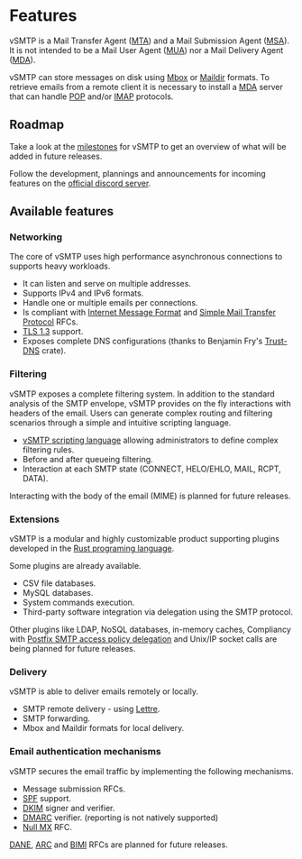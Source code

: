 # Features

vSMTP is a Mail Transfer Agent ([MTA]) and a Mail Submission Agent ([MSA]). It is not intended to be a Mail User Agent ([MUA]) nor a Mail Delivery Agent ([MDA]).

vSMTP can store messages on disk using [Mbox] or [Maildir] formats. To retrieve emails from a remote client it is necessary to install a [MDA] server that can handle [POP] and/or [IMAP] protocols.

[MUA]: term/agent.md#mua-mail-user-agent
[MTA]: term/agent.md#mta-mail-transfer-agent
[MSA]: term/agent.md#msa-mail-submission-agent
[MDA]: term/agent.md#mda-mail-delivery-agent

[mbox]: https://en.wikipedia.org/wiki/Mbox
[maildir]: https://en.wikipedia.org/wiki/Maildir

[POP]: https://en.wikipedia.org/wiki/Post_Office_Protocol
[IMAP]: https://en.wikipedia.org/wiki/Internet_Message_Access_Protocol

## Roadmap

Take a look at the [milestones](https://github.com/viridIT/vSMTP/milestones) for vSMTP to get an overview of what will be added in future releases.

Follow the development, plannings and announcements for incoming features on the [official discord server](https://discord.gg/N8JGBRBshf).

## Available features

### Networking

The core of vSMTP uses high performance asynchronous connections to supports heavy workloads.

- It can listen and serve on multiple addresses.
- Supports IPv4 and IPv6 formats.
- Handle one or multiple emails per connections.
- Is compliant with [Internet Message Format] and [Simple Mail Transfer Protocol] RFCs.
- [TLS 1.3] support.
- Exposes complete DNS configurations (thanks to Benjamin Fry's [Trust-DNS] crate).

[Internet Message Format]: https://datatracker.ietf.org/doc/html/rfc5322
[Simple Mail Transfer Protocol]: https://datatracker.ietf.org/doc/html/rfc5321
[TLS 1.3]: https://datatracker.ietf.org/doc/html/rfc8446
[Trust-DNS]: https://github.com/bluejekyll/trust-dns

### Filtering

vSMTP exposes a complete filtering system. In addition to the standard analysis of the SMTP envelope, vSMTP provides on the fly interactions with headers of the email. Users can generate complex routing and filtering scenarios through a simple and intuitive scripting language.

- [vSMTP scripting language] allowing administrators to define complex filtering rules.
- Before and after queueing filtering.
- Interaction at each SMTP state (CONNECT, HELO/EHLO, MAIL, RCPT, DATA).

Interacting with the body of the email (MIME) is planned for future releases.

[vSMTP Scripting Language]: filtering/vsl.md

### Extensions

vSMTP is a modular and highly customizable product supporting plugins developed in the [Rust programing language].

Some plugins are already available.

- CSV file databases.
- MySQL databases.
- System commands execution.
- Third-party software integration via delegation using the SMTP protocol.

Other plugins like LDAP, NoSQL databases, in-memory caches, Compliancy with [Postfix SMTP access policy delegation] and Unix/IP socket calls are being planned for future releases.

[Postfix SMTP access policy delegation]: http://www.postfix.org/SMTPD_POLICY_README.html
[Rust programing language]: https://www.rust-lang.org/

### Delivery

vSMTP is able to deliver emails remotely or locally.

- SMTP remote delivery - using [Lettre].
- SMTP forwarding.
- Mbox and Maildir formats for local delivery.

[Lettre]: https://github.com/lettre/lettre

### Email authentication mechanisms

vSMTP secures the email traffic by implementing the following mechanisms.

- Message submission RFCs.
- [SPF] support.
- [DKIM] signer and verifier.
- [DMARC] verifier. (reporting is not natively supported)
- [Null MX] RFC.

[DANE], [ARC] and [BIMI] RFCs are planned for future releases.

[Null MX]: https://www.rfc-editor.org/rfc/rfc7505.html
[DANE]: https://www.rfc-editor.org/rfc/rfc7671.html
[SPF]: https://www.rfc-editor.org/rfc/rfc7208.html
[DKIM]: https://www.rfc-editor.org/rfc/rfc6376.html
[DMARC]: https://www.rfc-editor.org/rfc/rfc7489.html
[ARC]: https://www.rfc-editor.org/rfc/rfc8617.html
[BIMI]: https://datatracker.ietf.org/wg/bimi/about/

